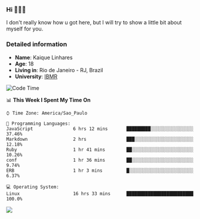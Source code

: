 ### Hi 🙋🏽‍♂️

I don't really know how u got here, but I will try to show a little bit about myself for you.

### Detailed information

* **Name**: Kaique Linhares
* **Age**: 18
* **Living in**: Rio  de Janeiro - RJ, Brazil
* **University**: [IBMR](https://www.ibmr.br/)

<!--START_SECTION:waka-->
![Code Time](http://img.shields.io/badge/Code%20Time-347%20hrs%2047%20mins-blue)

📊 **This Week I Spent My Time On** 

```text
⌚︎ Time Zone: America/Sao_Paulo

💬 Programming Languages: 
JavaScript               6 hrs 12 mins       █████████░░░░░░░░░░░░░░░░   37.46% 
Markdown                 2 hrs               ███░░░░░░░░░░░░░░░░░░░░░░   12.18% 
Ruby                     1 hr 41 mins        ██░░░░░░░░░░░░░░░░░░░░░░░   10.26% 
conf                     1 hr 36 mins        ██░░░░░░░░░░░░░░░░░░░░░░░   9.74% 
ERB                      1 hr 3 mins         █░░░░░░░░░░░░░░░░░░░░░░░░   6.37%

💻 Operating System: 
Linux                    16 hrs 33 mins      █████████████████████████   100.0%

```


<!--END_SECTION:waka-->

<a href="https://www.linkedin.com/in/kaique-linhares-25a840208/"  target="_blank"><img src="https://img.shields.io/badge/-LinkedIn-%230077B5?style=for-the-badge&logo=linkedin&logoColor=white" target="_blank"></a>
